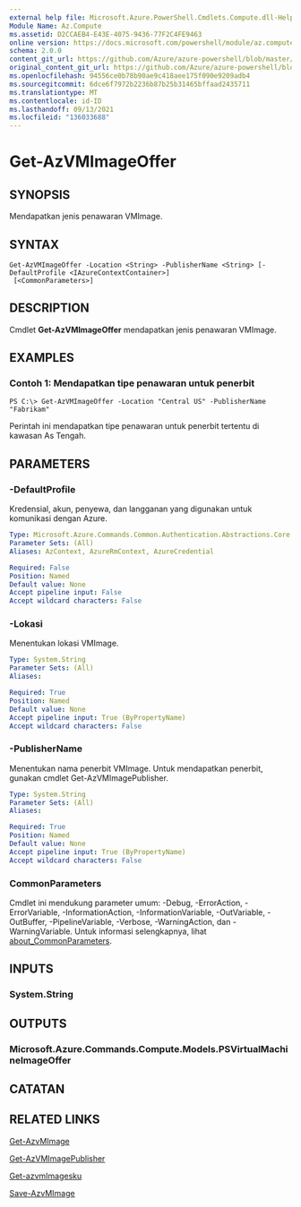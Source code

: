 ```yaml
---
external help file: Microsoft.Azure.PowerShell.Cmdlets.Compute.dll-Help.xml
Module Name: Az.Compute
ms.assetid: D2CCAEB4-E43E-4075-9436-77F2C4FE9463
online version: https://docs.microsoft.com/powershell/module/az.compute/get-azvmimageoffer
schema: 2.0.0
content_git_url: https://github.com/Azure/azure-powershell/blob/master/src/Compute/Compute/help/Get-AzVMImageOffer.md
original_content_git_url: https://github.com/Azure/azure-powershell/blob/master/src/Compute/Compute/help/Get-AzVMImageOffer.md
ms.openlocfilehash: 94556ce0b78b90ae9c418aee175f090e9209adb4
ms.sourcegitcommit: 6dce6f7972b2236b87b25b31465bffaad2435711
ms.translationtype: MT
ms.contentlocale: id-ID
ms.lasthandoff: 09/13/2021
ms.locfileid: "136033688"
---
```

# Get-AzVMImageOffer

## SYNOPSIS
Mendapatkan jenis penawaran VMImage.

## SYNTAX

```
Get-AzVMImageOffer -Location <String> -PublisherName <String> [-DefaultProfile <IAzureContextContainer>]
 [<CommonParameters>]
```

## DESCRIPTION
Cmdlet **Get-AzVMImageOffer** mendapatkan jenis penawaran VMImage.

## EXAMPLES

### Contoh 1: Mendapatkan tipe penawaran untuk penerbit
```
PS C:\> Get-AzVMImageOffer -Location "Central US" -PublisherName "Fabrikam"
```

Perintah ini mendapatkan tipe penawaran untuk penerbit tertentu di kawasan As Tengah.

## PARAMETERS

### -DefaultProfile
Kredensial, akun, penyewa, dan langganan yang digunakan untuk komunikasi dengan Azure.

```yaml
Type: Microsoft.Azure.Commands.Common.Authentication.Abstractions.Core.IAzureContextContainer
Parameter Sets: (All)
Aliases: AzContext, AzureRmContext, AzureCredential

Required: False
Position: Named
Default value: None
Accept pipeline input: False
Accept wildcard characters: False
```

### -Lokasi
Menentukan lokasi VMImage.

```yaml
Type: System.String
Parameter Sets: (All)
Aliases:

Required: True
Position: Named
Default value: None
Accept pipeline input: True (ByPropertyName)
Accept wildcard characters: False
```

### -PublisherName
Menentukan nama penerbit VMImage.
Untuk mendapatkan penerbit, gunakan cmdlet Get-AzVMImagePublisher.

```yaml
Type: System.String
Parameter Sets: (All)
Aliases:

Required: True
Position: Named
Default value: None
Accept pipeline input: True (ByPropertyName)
Accept wildcard characters: False
```

### CommonParameters
Cmdlet ini mendukung parameter umum: -Debug, -ErrorAction, -ErrorVariable, -InformationAction, -InformationVariable, -OutVariable, -OutBuffer, -PipelineVariable, -Verbose, -WarningAction, dan -WarningVariable. Untuk informasi selengkapnya, lihat [about_CommonParameters](http://go.microsoft.com/fwlink/?LinkID=113216).

## INPUTS

### System.String

## OUTPUTS

### Microsoft.Azure.Commands.Compute.Models.PSVirtualMachineImageOffer

## CATATAN

## RELATED LINKS

[Get-AzvMImage](./Get-AzVMImage.md)

[Get-AzVMImagePublisher](./Get-AzVMImagePublisher.md)

[Get-azvmImagesku](./Get-AzVMImageSku.md)

[Save-AzvMImage](./Save-AzVMImage.md)


